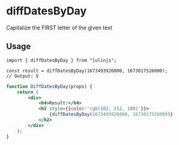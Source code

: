 # diffDatesByDay

Capitalize the FIRST letter of the given text

## Usage

```tsx
import { diffDatesByDay } from "lulinjs";

const result = diffDatesByDay(1673493926000, 1673017526000);
// Output: 5
```

```jsx live
function DiffDatesByDay(props) {
    return (
        <div>
            <h4>Result:</h4>
            <h2 style={{color:'rgb(102, 212, 189)'}}>
                {diffDatesByDay(1673493926000, 1673017526000)}
            </h2>
        </div>
    );
}
```
